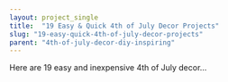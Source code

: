 ```yaml
---
layout: project_single
title:  "19 Easy & Quick 4th of July Decor Projects"
slug: "19-easy-quick-4th-of-july-decor-projects"
parent: "4th-of-july-decor-diy-inspiring"
---
```

Here are 19 easy and inexpensive 4th of July decor…